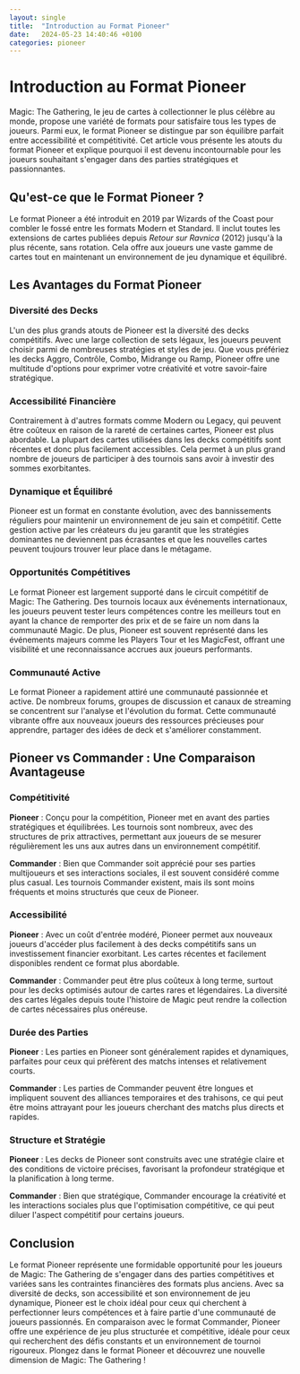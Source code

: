 ```yaml
---
layout: single
title:  "Introduction au Format Pioneer"
date:   2024-05-23 14:40:46 +0100
categories: pioneer
---
```


# Introduction au Format Pioneer

Magic: The Gathering, le jeu de cartes à collectionner le plus célèbre au monde, propose une variété de formats pour satisfaire tous les types de joueurs. Parmi eux, le format Pioneer se distingue par son équilibre parfait entre accessibilité et compétitivité. Cet article vous présente les atouts du format Pioneer et explique pourquoi il est devenu incontournable pour les joueurs souhaitant s'engager dans des parties stratégiques et passionnantes.

## Qu'est-ce que le Format Pioneer ?

Le format Pioneer a été introduit en 2019 par Wizards of the Coast pour combler le fossé entre les formats Modern et Standard. Il inclut toutes les extensions de cartes publiées depuis *Retour sur Ravnica* (2012) jusqu'à la plus récente, sans rotation. Cela offre aux joueurs une vaste gamme de cartes tout en maintenant un environnement de jeu dynamique et équilibré.

## Les Avantages du Format Pioneer

### Diversité des Decks

L'un des plus grands atouts de Pioneer est la diversité des decks compétitifs. Avec une large collection de sets légaux, les joueurs peuvent choisir parmi de nombreuses stratégies et styles de jeu. Que vous préfériez les decks Aggro, Contrôle, Combo, Midrange ou Ramp, Pioneer offre une multitude d'options pour exprimer votre créativité et votre savoir-faire stratégique.

### Accessibilité Financière

Contrairement à d'autres formats comme Modern ou Legacy, qui peuvent être coûteux en raison de la rareté de certaines cartes, Pioneer est plus abordable. La plupart des cartes utilisées dans les decks compétitifs sont récentes et donc plus facilement accessibles. Cela permet à un plus grand nombre de joueurs de participer à des tournois sans avoir à investir des sommes exorbitantes.

### Dynamique et Équilibré

Pioneer est un format en constante évolution, avec des bannissements réguliers pour maintenir un environnement de jeu sain et compétitif. Cette gestion active par les créateurs du jeu garantit que les stratégies dominantes ne deviennent pas écrasantes et que les nouvelles cartes peuvent toujours trouver leur place dans le métagame.

### Opportunités Compétitives

Le format Pioneer est largement supporté dans le circuit compétitif de Magic: The Gathering. Des tournois locaux aux événements internationaux, les joueurs peuvent tester leurs compétences contre les meilleurs tout en ayant la chance de remporter des prix et de se faire un nom dans la communauté Magic. De plus, Pioneer est souvent représenté dans les événements majeurs comme les Players Tour et les MagicFest, offrant une visibilité et une reconnaissance accrues aux joueurs performants.

### Communauté Active

Le format Pioneer a rapidement attiré une communauté passionnée et active. De nombreux forums, groupes de discussion et canaux de streaming se concentrent sur l'analyse et l'évolution du format. Cette communauté vibrante offre aux nouveaux joueurs des ressources précieuses pour apprendre, partager des idées de deck et s'améliorer constamment.

## Pioneer vs Commander : Une Comparaison Avantageuse

### Compétitivité

**Pioneer** : Conçu pour la compétition, Pioneer met en avant des parties stratégiques et équilibrées. Les tournois sont nombreux, avec des structures de prix attractives, permettant aux joueurs de se mesurer régulièrement les uns aux autres dans un environnement compétitif.

**Commander** : Bien que Commander soit apprécié pour ses parties multijoueurs et ses interactions sociales, il est souvent considéré comme plus casual. Les tournois Commander existent, mais ils sont moins fréquents et moins structurés que ceux de Pioneer.

### Accessibilité

**Pioneer** : Avec un coût d'entrée modéré, Pioneer permet aux nouveaux joueurs d'accéder plus facilement à des decks compétitifs sans un investissement financier exorbitant. Les cartes récentes et facilement disponibles rendent ce format plus abordable.

**Commander** : Commander peut être plus coûteux à long terme, surtout pour les decks optimisés autour de cartes rares et légendaires. La diversité des cartes légales depuis toute l'histoire de Magic peut rendre la collection de cartes nécessaires plus onéreuse.

### Durée des Parties

**Pioneer** : Les parties en Pioneer sont généralement rapides et dynamiques, parfaites pour ceux qui préfèrent des matchs intenses et relativement courts.

**Commander** : Les parties de Commander peuvent être longues et impliquent souvent des alliances temporaires et des trahisons, ce qui peut être moins attrayant pour les joueurs cherchant des matchs plus directs et rapides.

### Structure et Stratégie

**Pioneer** : Les decks de Pioneer sont construits avec une stratégie claire et des conditions de victoire précises, favorisant la profondeur stratégique et la planification à long terme.

**Commander** : Bien que stratégique, Commander encourage la créativité et les interactions sociales plus que l'optimisation compétitive, ce qui peut diluer l'aspect compétitif pour certains joueurs.

## Conclusion

Le format Pioneer représente une formidable opportunité pour les joueurs de Magic: The Gathering de s'engager dans des parties compétitives et variées sans les contraintes financières des formats plus anciens. Avec sa diversité de decks, son accessibilité et son environnement de jeu dynamique, Pioneer est le choix idéal pour ceux qui cherchent à perfectionner leurs compétences et à faire partie d'une communauté de joueurs passionnés. En comparaison avec le format Commander, Pioneer offre une expérience de jeu plus structurée et compétitive, idéale pour ceux qui recherchent des défis constants et un environnement de tournoi rigoureux. Plongez dans le format Pioneer et découvrez une nouvelle dimension de Magic: The Gathering !
